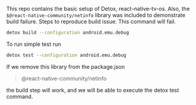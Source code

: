 This repo contains the basic setup of Detox, react-native-tv-os.
Also, the `$@react-native-community/netinfo` library was included to demonstrate build failure.
Steps to reproduce build issue. This command will fail.
```sh
detox build --configuration android.emu.debug
```


To run simple test run
```sh
detox test --configuration android.emu.debug
```

If we remove this library from the package.json 
> @react-native-community/netinfo 
 
the build step will work, and we will be able to execute the detox test command.


